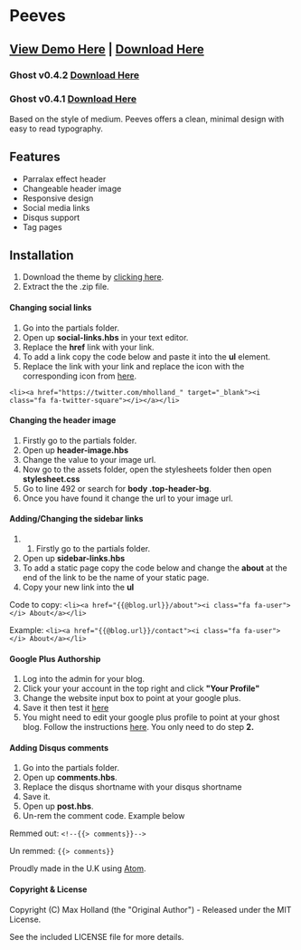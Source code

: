 # Peeves

## [View Demo Here](http://mholland.ghost.io/) |  [Download Here](https://github.com/AtomicThemes/Peeves/releases/latest)
### Ghost v0.4.2 [Download Here](https://github.com/AtomicThemes/Peeves/releases/latest) 
### Ghost v0.4.1 [Download Here](https://github.com/AtomicThemes/Peeves/releases/tag/v1.0.6) 

Based on the style of medium. Peeves offers a clean, minimal design with easy to read typography.

## Features
* Parralax effect header
* Changeable header image
* Responsive design
* Social media links
* Disqus support
* Tag pages

## Installation
1. Download the theme by [clicking here](https://github.com/AtomicThemes/Peeves/releases/latest).
2. Extract the the .zip file.

#### Changing social links
1. Go into the partials folder.
2. Open up **social-links.hbs** in your text editor.
3. Replace the **href** link with your link.
4. To add a link copy the code below and paste it into the **ul** element.
5. Replace the link with your link and replace the icon with the corresponding icon from [here](http://fontawesome.io/icons/#brand).

`<li><a href="https://twitter.com/mholland_" target="_blank"><i class="fa fa-twitter-square"></i></a></li>`

#### Changing the header image
1. Firstly go to the partials folder.
2. Open up **header-image.hbs**
3. Change the value to your image url.
4. Now go to the assets folder, open the stylesheets folder then open **stylesheet.css**
5. Go to line 492 or search for **body .top-header-bg**.
6. Once you have found it change the url to your image url.

#### Adding/Changing the sidebar links
1. 1. Firstly go to the partials folder.
2. Open up **sidebar-links.hbs**
3. To add a static page copy the code below and change the **about** at the end of the link to be the name of your static page.
4. Copy your new link into the **ul**
 
Code to copy: 
`<li><a href="{{@blog.url}}/about"><i class="fa fa-user"></i> About</a></li>`

Example:
`<li><a href="{{@blog.url}}/contact"><i class="fa fa-user"></i> About</a></li>`
 
#### Google Plus Authorship
1. Log into the admin for your blog.
2. Click your your account in the top right and click **"Your Profile"**
3. Change the website input box to point at your google plus.
4. Save it then test it [here](http://www.google.com/webmasters/tools/richsnippets) 
5. You might need to edit your google plus profile to point at your ghost blog. Follow the instructions [here](https://support.google.com/webmasters/answer/2539557?hl=en). You only need to do step **2.**
 


#### Adding Disqus comments
1. Go into the partials folder.
2. Open up **comments.hbs**.
3. Replace the disqus shortname with your disqus shortname
4. Save it.
5. Open up **post.hbs**.
6. Un-rem the comment code. Example below

Remmed out:
`<!--{{> comments}}-->`

Un remmed:
`{{> comments}}`

Proudly made in the U.K using [Atom](https://atom.io/).

#### Copyright & License

Copyright (C) Max Holland (the "Original Author") - Released under the MIT License.

See the included LICENSE file for more details.
